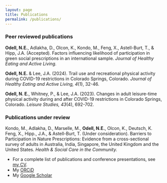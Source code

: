 ```yaml
---
layout: page
title: Publications
permalink: /publications/
---
```



### Peer reviewed publications
**Odell, N.E.**, Adlakha, D., Olcon, K., Kondo, M., Feng, X., Astell-Burt, T., & Hipp, J.A. (Accepted). Factors influencing likelihood of participation in green social prescriptions in an international sample. *Journal of Healthy Eating and Active Living.*

**Odell, N.E.** & Lee, J.A. (2024). Trail use and recreational physical activity during COVID-19 restrictions in Colorado Springs, Colorado. *Journal of Healthy Eating and Active Living, 4*(1), 32-46.

**Odell, N. E.**, Whitney, P., & Lee, J.A. (2023). Changes in adult leisure-time physical activity during and after COVID-19 restrictions in Colorado Springs, Colorado. *Leisure Studies, 43*(4), 692-702.

### Publications under review
Kondo, M., Adlakha, D., Marselle, M., **Odell, N.E.**, Olcon, K., Deutsch, K. Feng, X., Hipp., J.A., & Astell-Burt, T. (Under consideration). Barriers to Participation in Nature Prescriptions: Evidence from a cross-sectional survey of adults in Australia, India, Singapore, the United Kingdom and the United States. *Health & Social Care in the Community.*

- For a complete list of publications and conference presentations, see [my CV](../assets/files/Odell_CV.pdf).
- My [ORCiD](https://orcid.org/0000-0003-1806-980X)
- My [Google Scholar](https://scholar.google.com/citations?user=IcFiWeQAAAAJ&hl=en&authuser=1)
